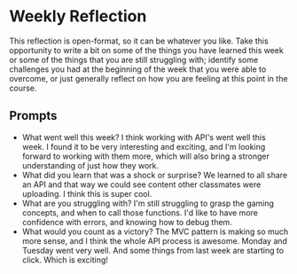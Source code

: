 # Weekly Reflection
This reflection is open-format, so it can be whatever you like. Take this opportunity to write a bit on some of the things you have learned this week or some of the things that you are still struggling with; identify some challenges you had at the beginning of the week that you were able to overcome, or just generally reflect on how you are feeling at this point in the course.

## Prompts
- What went well this week? I think working with API's went well this week. I found it to be very interesting and exciting, and I'm looking forward to working with them more, which will also bring a stronger understanding of just how they work. 
- What did you learn that was a shock or surprise? We learned to all share an API and that way we could see content other classmates were uploading. I think this is super cool. 
- What are you struggling with? I'm still struggling to grasp the gaming concepts, and when to call those functions. I'd like to have more confidence with errors, and knowing how to debug them. 
- What would you count as a victory? The MVC pattern is making so much more sense, and I think the whole API process is awesome. Monday and Tuesday went very well. And some things from last week are starting to click. Which is exciting! 
